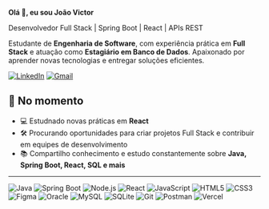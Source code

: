 **Olá 👋, eu sou João Victor**
 
Desenvolvedor Full Stack | Spring Boot | React | APIs REST

Estudante de **Engenharia de Software**, com experiência prática em **Full Stack** e atuação como **Estagiário em Banco de Dados**. Apaixonado por aprender novas tecnologias e entregar soluções eficientes.

[![LinkedIn](https://img.shields.io/badge/LinkedIn-0077B5?style=flat-square&logo=linkedin&logoColor=white)](https://www.linkedin.com/in/jvbraga-dev/) 
[![Gmail](https://img.shields.io/badge/Gmail-D14836?style=flat-square&logo=gmail&logoColor=white)](mailto:j0407victor@gmail.com)
## 🚀 No momento
- 💻 Estudnado novas práticas em **React**
- 🛠️ Procurando oportunidades para criar projetos Full Stack e contribuir em equipes de desenvolvimento
- 📚 Compartilho conhecimento e estudo constantemente sobre **Java, Spring Boot, React, SQL e mais**

---
![Java](https://img.shields.io/badge/Java-007396?style=flat-square&logo=java&logoColor=white)
![Spring Boot](https://img.shields.io/badge/Spring_Boot-6DB33F?style=flat-square&logo=spring&logoColor=white)
![Node.js](https://img.shields.io/badge/Node.js-339933?style=flat-square&logo=node.js&logoColor=white)
![React](https://img.shields.io/badge/React-61DAFB?style=flat-square&logo=react&logoColor=black)
![JavaScript](https://img.shields.io/badge/JavaScript-F7DF1E?style=flat-square&logo=javascript&logoColor=black)
![HTML5](https://img.shields.io/badge/HTML5-E34F26?style=flat-square&logo=html5&logoColor=white)
![CSS3](https://img.shields.io/badge/CSS3-1572B6?style=flat-square&logo=css3&logoColor=white)
![Figma](https://img.shields.io/badge/Figma-F24E1E?style=flat-square&logo=figma&logoColor=white)
![Oracle](https://img.shields.io/badge/Oracle-F80000?style=flat-square&logo=oracle&logoColor=white)
![MySQL](https://img.shields.io/badge/MySQL-4479A1?style=flat-square&logo=mysql&logoColor=white)
![SQLite](https://img.shields.io/badge/SQLite-003B57?style=flat-square&logo=sqlite&logoColor=white)
![Git](https://img.shields.io/badge/Git-F05032?style=flat-square&logo=git&logoColor=white)
![Postman](https://img.shields.io/badge/Postman-FF6C37?style=flat-square&logo=postman&logoColor=white)
![Vercel](https://img.shields.io/badge/Vercel-000000?style=flat-square&logo=vercel&logoColor=white)

